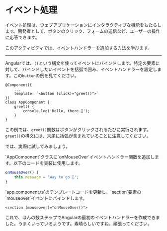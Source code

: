 # イベント処理

イベント処理は、ウェブアプリケーションにインタラクティブな機能をもたらします。開発者として、ボタンのクリック、フォームの送信など、ユーザーの操作に応答できます。

このアクティビティでは、イベントハンドラーを追加する方法を学びます。

<hr />

Angularでは、`()`という構文を使ってイベントにバインドします。特定の要素に対して、バインドしたいイベントを括弧で囲み、イベントハンドラーを設定します。この`button`の例を見てください。

```angular-ts
@Component({
    ...
    template: `<button (click)="greet()">`
})
class AppComponent {
    greet() {
        console.log('Hello, there 👋');
    }
}
```

この例では、`greet()`関数はボタンがクリックされるたびに実行されます。`greet()`の構文には、末尾に括弧が含まれていることに注意してください。

では、実際に試してみましょう。

<docs-workflow>

<docs-step title="イベントハンドラーを追加">
`AppComponent`クラスに`onMouseOver`イベントハンドラー関数を追加します。以下のコードを実装に使用します。

```ts
onMouseOver() {
    this.message = 'Way to go 🚀';
}
```

</docs-step>

<docs-step title="テンプレートイベントにバインド">
`app.component.ts`のテンプレートコードを更新し、`section`要素の`mouseover`イベントにバインドします。

```angular-html
<section (mouseover)="onMouseOver()">
```

</docs-step>

</docs-workflow>

これで、ほんの数ステップでAngularの最初のイベントハンドラーを作成できました。うまくいっているようです。素晴らしいですね。頑張ってください。

